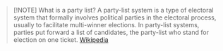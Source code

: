 > [!NOTE] What is a party list?
> A party-list system is a type of electoral system that formally involves political parties in the electoral process, usually to facilitate multi-winner elections. In party-list systems, parties put forward a list of candidates, the party-list who stand for election on one ticket. [Wikipedia](https://en.wikipedia.org/wiki/Party-list_system)
